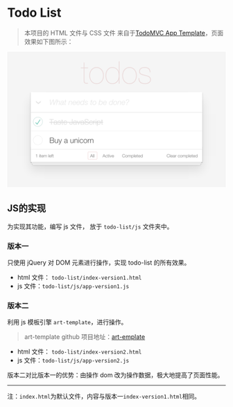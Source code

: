 # Todo List

> 本项目的 HTML 文件与 CSS 文件 来自于[TodoMVC App Template](https://github.com/tastejs/todomvc-app-template)，页面效果如下图所示：

![](https://github.com/tastejs/todomvc-app-css/raw/master/screenshot.png)



## JS的实现
为实现其功能，编写 js 文件， 放于 `todo-list/js` 文件夹中。

### 版本一
只使用 jQuery 对 DOM 元素进行操作，实现 todo-list 的所有效果。

- html 文件： `todo-list/index-version1.html`
- js 文件：`todo-list/js/app-version1.js`

### 版本二
利用 js 模板引擎 `art-template`，进行操作。

> art-template github 项目地址：[art-emplate](https://github.com/aui/art-template)

- html 文件： `todo-list/index-version2.html`
- js 文件：`todo-list/js/app-version2.js`

版本二对比版本一的优势：由操作 dom 改为操作数据，极大地提高了页面性能。

---

注：`index.html`为默认文件，内容与版本一`index-version1.html`相同。